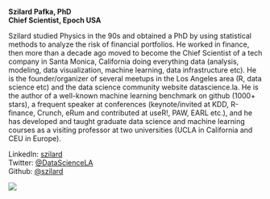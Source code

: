 **Szilard Pafka, PhD** <br>
**Chief Scientist, Epoch USA**

Szilard studied Physics in the 90s and obtained a PhD by using statistical methods to analyze the risk of financial portfolios. He worked in finance, then more than a decade ago moved to become the Chief Scientist of a tech company in Santa Monica, California doing everything data (analysis, modeling, data visualization, machine learning, data infrastructure etc). He is the founder/organizer of several meetups in the Los Angeles area (R, data science etc) and the data science community website datascience.la. He is the author of a well-known machine learning benchmark on github (1000+ stars), a frequent speaker at conferences (keynote/invited at KDD, R-finance, Crunch, eRum and contributed at useR!, PAW, EARL etc.), and he has developed and taught graduate data science and machine learning courses as a visiting professor at two universities (UCLA in California and CEU in Europe).

LinkedIn: [szilard](https://www.linkedin.com/in/szilard) <br>
Twitter: [@DataScienceLA](https://twitter.com/datasciencela) <br>
Github: [@szilard](https://github.com/szilard/)

![](https://avatars3.githubusercontent.com/u/844827?s=200)
